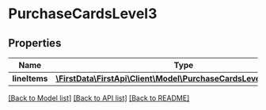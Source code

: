 # PurchaseCardsLevel3

## Properties
Name | Type | Description | Notes
------------ | ------------- | ------------- | -------------
**lineItems** | [**\FirstData\FirstApi\Client\Model\PurchaseCardsLevel3LineItems[]**](PurchaseCardsLevel3LineItems.md) | Line items. | 

[[Back to Model list]](../README.md#documentation-for-models) [[Back to API list]](../README.md#documentation-for-api-endpoints) [[Back to README]](../README.md)


